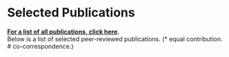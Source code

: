 Selected Publications
=====================

 **[For a list of all publications, click here](/publications.html).**\
 Below is a list of selected peer-reviewed publications. (* equal contribution. # co-correspondence.)